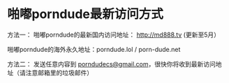 # 啪嘟porndude最新访问方式


方法一：
啪嘟porndude的最新国内访问地址：       http://md888.tv       (更新至5月）


啪嘟porndude的海外永久地址：porndude.lol     /    porn-dude.net





方法二：
发送任意内容到 porndudecs@gmail.com，很快你将收到最新访问地址（请注意邮箱里的垃圾邮件）
